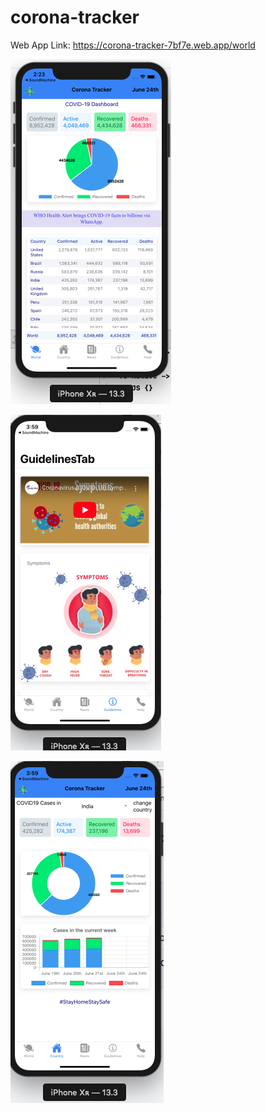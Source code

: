 # corona-tracker

Web App Link: https://corona-tracker-7bf7e.web.app/world

![Screenshot](https://raw.githubusercontent.com/yuuttoo/corona-tracker/master/public/assets/images/screenshot1.png)

![Screenshot](https://github.com/yuuttoo/corona-tracker/blob/master/public/assets/images/screenshot2.png)


![Screenshot](https://github.com/yuuttoo/corona-tracker/blob/master/public/assets/images/screenshot3.png)
